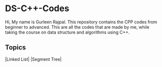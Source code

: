 # DS-C++-Codes
Hi, My name is Gurleen Rajpal. This repository contains the CPP codes from beginner to advanced. This are all the codes that are made by me, while taking the course on data structure and algorithms using C++. 
## Topics
|Linked List|
|Segment Tree|
